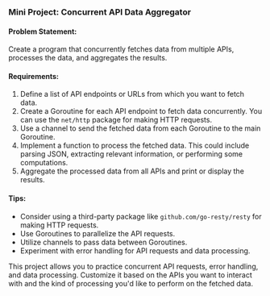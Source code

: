 ### Mini Project: Concurrent API Data Aggregator

#### Problem Statement:

Create a program that concurrently fetches data from multiple APIs, processes the data, and aggregates the results.

#### Requirements:

1. Define a list of API endpoints or URLs from which you want to fetch data.
2. Create a Goroutine for each API endpoint to fetch data concurrently. You can use the `net/http` package for making HTTP requests.
3. Use a channel to send the fetched data from each Goroutine to the main Goroutine.
4. Implement a function to process the fetched data. This could include parsing JSON, extracting relevant information, or performing some computations.
5. Aggregate the processed data from all APIs and print or display the results.

#### Tips:

* Consider using a third-party package like `github.com/go-resty/resty` for making HTTP requests.
* Use Goroutines to parallelize the API requests.
* Utilize channels to pass data between Goroutines.
* Experiment with error handling for API requests and data processing.

This project allows you to practice concurrent API requests, error handling, and data processing. Customize it based on the APIs you want to interact with and the kind of processing you'd like to perform on the fetched data.

